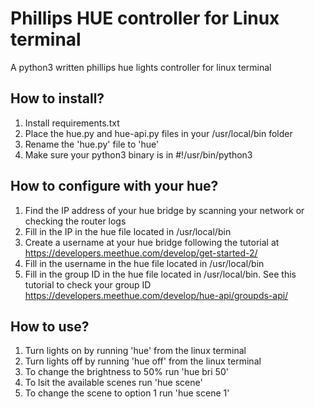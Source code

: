 # Phillips HUE controller for Linux terminal

A python3 written phillips hue lights controller for linux terminal

## How to install?
1. Install requirements.txt
2. Place the hue.py and hue-api.py files in your /usr/local/bin folder
3. Rename the 'hue.py' file to 'hue'
4. Make sure your python3 binary is in #!/usr/bin/python3

## How to configure with your hue?
1. Find the IP address of your hue bridge by scanning your network or checking the router logs
2. Fill in the IP in the hue file located in /usr/local/bin
3. Create a username at your hue bridge following the tutorial at https://developers.meethue.com/develop/get-started-2/
4. Fill in the username in the hue file located in /usr/local/bin
5. Fill in the group ID in the hue file located in /usr/local/bin. See this tutorial to check your group ID https://developers.meethue.com/develop/hue-api/groupds-api/

## How to use?
1. Turn lights on by running 'hue' from the linux terminal
2. Turn lights off by running 'hue off' from the linux terminal
3. To change the brightness to 50% run 'hue bri 50'
4. To lsit the available scenes run 'hue scene'
5. To change the scene to option 1 run 'hue scene 1'

